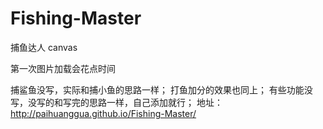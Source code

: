 # Fishing-Master
捕鱼达人 canvas

第一次图片加载会花点时间

捕鲨鱼没写，实际和捕小鱼的思路一样；
打鱼加分的效果也同上；
有些功能没写，没写的和写完的思路一样，自己添加就行；
地址：http://paihuanggua.github.io/Fishing-Master/

